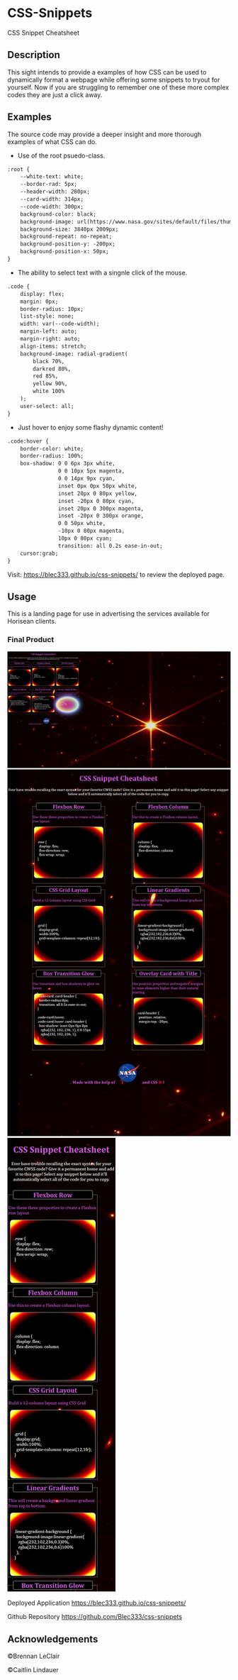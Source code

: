 # CSS-Snippets

CSS Snippet Cheatsheet

## Description 

This sight intends to provide a examples of how CSS can be used to dynamically format a webpage while offering some snippets to tryout for yourself.  Now if you are struggling to remember one of these more complex codes they are just a click away.

## Examples 

The source code may provide a deeper insight and more thorough examples of what CSS can do.

  * Use of the root psuedo-class.
```md
:root {
    --white-text: white;
    --border-rad: 5px;
    --header-width: 280px;
    --card-width: 314px;
    --code-width: 300px;
    background-color: black;
    background-image: url(https://www.nasa.gov/sites/default/files/thumbnails/image/telescope_alignment_evaluation_image_labeled.png);
    background-size: 3840px 2009px;
    background-repeat: no-repeat;
    background-position-y: -200px;
    background-position-x: 50px;
}
```

  * The ability to select text with a singnle click of the mouse.

```md
.code {
    display: flex;
    margin: 0px;
    border-radius: 10px;
    list-style: none;
    width: var(--code-width);
    margin-left: auto;
    margin-right: auto;
    align-items: stretch;
    background-image: radial-gradient(
        black 70%,
        darkred 80%,
        red 85%,
        yellow 90%,
        white 100%
    );
    user-select: all;
}
```

  * Just hover to enjoy some flashy dynamic content!

```md
.code:hover {
    border-color: white;
    border-radius: 100%;
    box-shadow: 0 0 6px 3px white,
                0 0 10px 5px magenta,
                0 0 14px 9px cyan,
                inset 0px 0px 50px white,
                inset 20px 0 80px yellow,
                inset -20px 0 80px cyan,
                inset 20px 0 300px magenta,
                inset -20px 0 300px orange,
                0 0 50px white,
                -10px 0 80px magenta,
                10px 0 80px cyan;
                transition: all 0.2s ease-in-out;
    cursor:grab;
}
```


Visit: https://blec333.github.io/css-snippets/ to review the deployed page.



## Usage 

This is a landing page for use in advertising the services available for Horisean clients.


### Final Product

<img title="CSS" alt="Style Showcase Page Screenshot" src="./assets/images/final-product.jpg">
<img title="CSS" alt="Style Showcase Page Screenshot" src="./assets/images/final-product2.jpg">
<img title="CSS" alt="Style Showcase Page Screenshot" src="./assets/images/final-product3.jpg">



Deployed Application
https://blec333.github.io/css-snippets/

Github Repository
https://github.com/Blec333/css-snippets




## Acknowledgements


©Brennan LeClair

©Caitlin Lindauer
